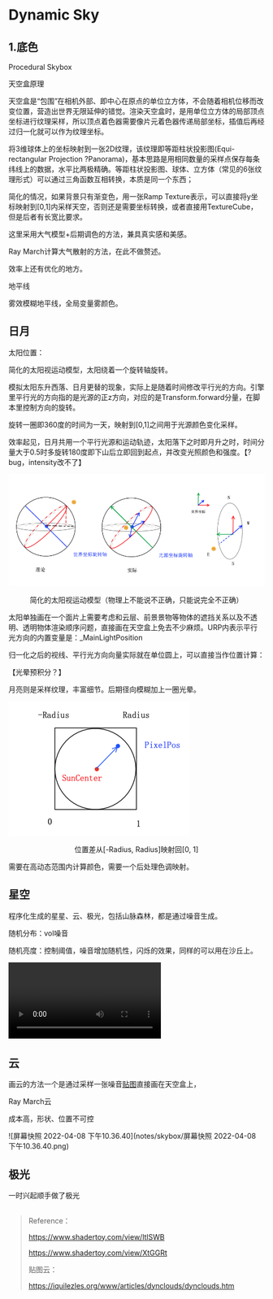 # Dynamic Sky

## 1.底色

Procedural Skybox

天空盒原理

天空盒是“包围”在相机外部、即中心在原点的单位立方体，不会随着相机位移而改变位置，营造出世界无限延伸的错觉。渲染天空盒时，是用单位立方体的局部顶点坐标进行纹理采样，所以顶点着色器需要像片元着色器传递局部坐标，插值后再经过归一化就可以作为纹理坐标。

将3维球体上的坐标映射到一张2D纹理，该纹理即等距柱状投影图(Equi-rectangular Projection  ?Panorama)，基本思路是用相同数量的采样点保存每条纬线上的数据，水平比两极精确。等距柱状投影图、球体、立方体（常见的6张纹理形式）可以通过三角函数互相转换，本质是同一个东西；

简化的情况，如果背景只有渐变色，用一张Ramp Texture表示，可以直接将y坐标映射到[0,1]内采样天空，否则还是需要坐标转换，或者直接用TextureCube，但是后者有长宽比要求。

这里采用大气模型+后期调色的方法，兼具真实感和美感。

Ray March计算大气散射的方法，在此不做赘述。

效率上还有优化的地方。

地平线

雾效模糊地平线，全局变量雾颜色。

## 日月

 

太阳位置：

简化的太阳视运动模型，太阳绕着一个旋转轴旋转。

模拟太阳东升西落、日月更替的现象，实际上是随着时间修改平行光的方向。引擎里平行光的方向指的是光源的正z方向，对应的是Transform.forward分量，在脚本里控制方向的旋转。

旋转一圈即360度的时间为一天，映射到[0,1]之间用于光源颜色变化采样。

效率起见，日月共用一个平行光源和运动轨迹，太阳落下之时即月升之时，时间分量大于0.5时多旋转180度即下山后立即回到起点，并改变光照颜色和强度。【?bug，intensity改不了】

![4](notes/skybox/4.png)

<center>简化的太阳视运动模型（物理上不能说不正确，只能说完全不正确）</center>

太阳单独画在一个面片上需要考虑和云层、前景景物等物体的遮挡关系以及不透明、透明物体渲染顺序问题，直接画在天空盒上免去不少麻烦。URP内表示平行光方向的内置变量是：_MainLightPosition

归一化之后的视线、平行光方向向量实际就在单位圆上，可以直接当作位置计算：

【光晕预积分？】

 

月亮则是采样纹理，丰富细节。后期径向模糊加上一圈光晕。

![6](notes/skybox/6.png)

<center>位置差从[-Radius, Radius]映射回[0, 1]</center>

需要在高动态范围内计算颜色，需要一个后处理色调映射。

## 星空

程序化生成的星星、云、极光，包括山脉森林，都是通过噪音生成。

随机分布：vol噪音

随机亮度：控制阈值，噪音增加随机性，闪烁的效果，同样的可以用在沙丘上。

<video src="Recordings/movie_009.mp4"></video>

## 云

画云的方法一个是通过采样一张噪音[贴图](https://timcoster.files.wordpress.com/2019/09/cloudstileable1_maintex.png)直接画在天空盒上，

Ray March云

成本高，形状、位置不可控

![屏幕快照 2022-04-08 下午10.36.40](notes/skybox/屏幕快照 2022-04-08 下午10.36.40.png)







## 极光

一时兴起顺手做了极光







## 





> Reference：
>
> https://www.shadertoy.com/view/ltlSWB
>
> https://www.shadertoy.com/view/XtGGRt
>
> 贴图云：
>
> https://iquilezles.org/www/articles/dynclouds/dynclouds.htm
>
> 
>
> 
